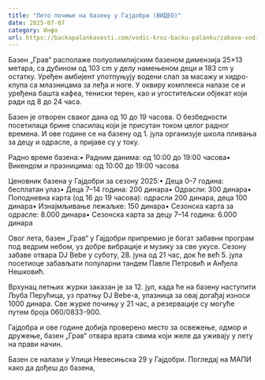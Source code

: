 ```yaml
---
title: "Лето почиње на базену у Гајдобри (ВИДЕО)"
date: 2025-07-07
category: Инфо
url: https://backapalankavesti.com/vodic-kroz-backu-palanku/zabava-vodic-kroz-backu-palanku/leto-pocinje-na-bazenu-u-gajdobri-video/
---
```


Базен „Грав“ располаже полуолимпијским базеном димензија 25×13 метара, са дубином од 103 cm у делу намењеном деци и 183 cm у остатку. Уређен амбијент употпуњују водени слап за масажу и хидро-клупа са млазницама за леђа и ноге. У оквиру комплекса налазе се и уређена башта кафеа, тениски терен, као и угоститељски објекат који ради од 8 до 24 часа.

Базен је отворен сваког дана од 10 до 19 часова. О безбедности посетилаца брине спасилац који је присутан током целог радног времена. И ове године се на базену од 1. јула организује школа пливања за децу и одрасле, а пријаве су у току.

Радно време базена:• Радним данима: од 10:00 до 19:00 часова• Викендом и празницима: од 10:00 до 19:00 часова

Ценовник базена у Гајдобри за сезону 2025:• Деца 0–7 година: бесплатан улаз• Деца 7–14 година: 200 динара• Одрасли: 300 динара• Поподневна карта (од 16 до 19 часова): одрасли 200 динара, деца 100 динара• Изнајмљивање лежаљке: 150 динара• Сезонска карта за одрасле: 8.000 динара• Сезонска карта за децу 7–14 година: 6.000 динара

Овог лета, базен „Грав“ у Гајдобри припремио је богат забавни програм под ведрим небом, уз добре вибрације и музику за све укусе. Сезону забаве отвара DJ Bebe у суботу, 28. јуна од 21 час, док ће већ 5. јула посетиоце забављати популарни тандем Павле Петровић и Анђела Нешковић.

Врхунац летњих журки заказан је за 12. јул, када ће на базену наступити Љуба Перућица, уз пратњу DJ Bebe-а, улазница за овај догађај износи 1000 динара. Све журке почињу у 21 час, а резервације су могуће путем броја 060/0833-900.

Гајдобра и ове године добија проверено место за освежење, одмор и дружење, базен „Грав“ отвара врата свима који желе да уживају у лету на прави начин.

Базен се налази у Улици Невесињска 29 у Гајдобри. Погледај на МАПИ како да дођеш до базена,
